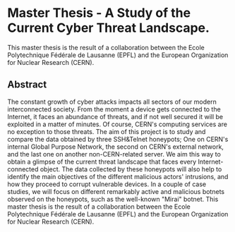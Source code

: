 # Master Thesis - A Study of the Current Cyber Threat Landscape. 
This master thesis is the result of a collaboration between the Ecole Polytechnique Fédérale de Lausanne (EPFL) and the European Organization for Nuclear Research (CERN).

## Abstract
The constant growth of cyber attacks impacts all sectors of our modern interconnected society. From the moment a device gets connected to the Internet, it faces an abundance of threats, and if not well secured it will be exploited in a matter of minutes. Of course, CERN's computing services are no exception to those threats. The aim of this project is to study and compare the data obtained by three SSH\&Telnet honeypots; One on CERN's internal Global Purpose Network, the second on CERN's external network, and the last one on another non-CERN-related server. We aim this way to obtain a glimpse of the current threat landscape that faces every Internet-connected object. The data collected by these honeypots will also help to identify the main objectives of the different malicious actors' intrusions, and how they proceed to corrupt vulnerable devices. In a couple of case studies, we will focus on different remarkably active and malicious botnets observed on the honeypots, such as the well-known "Mirai" botnet. This master thesis is the result of a collaboration between the Ecole Polytechnique Fédérale de Lausanne (EPFL) and the European Organization for Nuclear Research (CERN).
